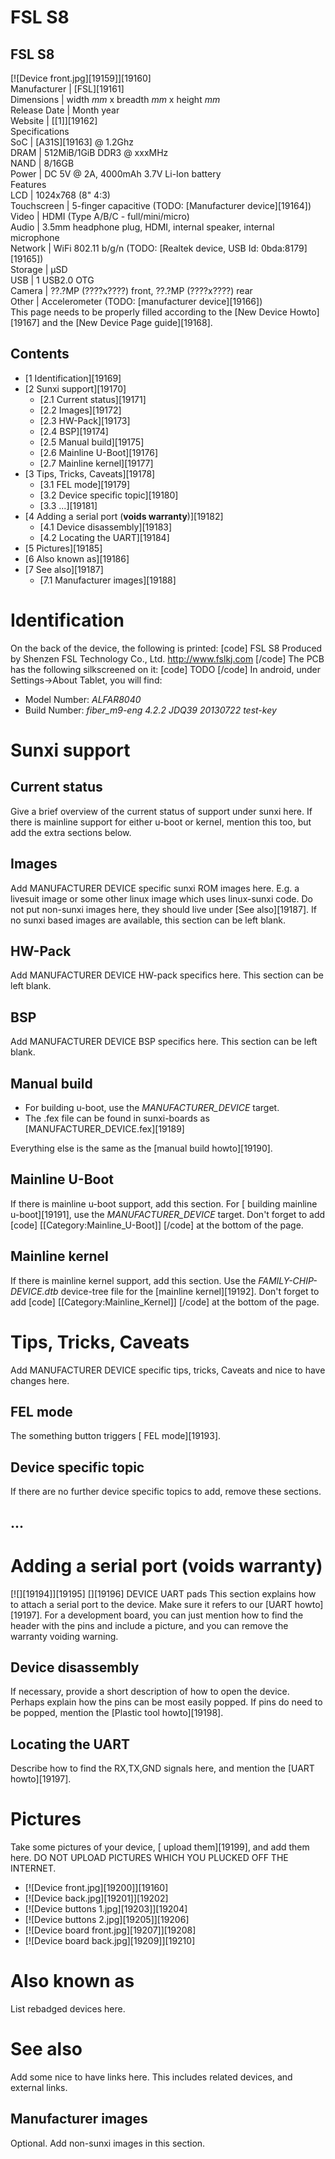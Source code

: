 # FSL S8
FSL S8  
---  
[![Device front.jpg][19159]][19160]  
Manufacturer |  [FSL][19161]  
Dimensions |  width _mm_ x breadth _mm_ x height _mm_  
Release Date |  Month year  
Website |  [[1]][19162]  
Specifications   
SoC |  [A31S][19163] @ 1.2Ghz   
DRAM |  512MiB/1GiB DDR3 @ xxxMHz   
NAND |  8/16GB   
Power |  DC 5V @ 2A, 4000mAh 3.7V Li-Ion battery   
Features   
LCD |  1024x768 (8" 4:3)   
Touchscreen |  5-finger capacitive (TODO: [Manufacturer device][19164])   
Video |  HDMI (Type A/B/C - full/mini/micro)   
Audio |  3.5mm headphone plug, HDMI, internal speaker, internal microphone   
Network |  WiFi 802.11 b/g/n (TODO: [Realtek device, USB Id: 0bda:8179][19165])   
Storage |  µSD   
USB |  1 USB2.0 OTG   
Camera |  ??.?MP (????x????) front, ??.?MP (????x????) rear   
Other |  Accelerometer (TODO: [manufacturer device][19166])   
This page needs to be properly filled according to the [New Device Howto][19167] and the [New Device Page guide][19168].
## Contents
  * [1 Identification][19169]
  * [2 Sunxi support][19170]
    * [2.1 Current status][19171]
    * [2.2 Images][19172]
    * [2.3 HW-Pack][19173]
    * [2.4 BSP][19174]
    * [2.5 Manual build][19175]
    * [2.6 Mainline U-Boot][19176]
    * [2.7 Mainline kernel][19177]
  * [3 Tips, Tricks, Caveats][19178]
    * [3.1 FEL mode][19179]
    * [3.2 Device specific topic][19180]
    * [3.3 ...][19181]
  * [4 Adding a serial port (**voids warranty**)][19182]
    * [4.1 Device disassembly][19183]
    * [4.2 Locating the UART][19184]
  * [5 Pictures][19185]
  * [6 Also known as][19186]
  * [7 See also][19187]
    * [7.1 Manufacturer images][19188]

# Identification
On the back of the device, the following is printed: 
[code] 
    FSL S8
    Produced by Shenzen FSL Technology Co., Ltd.
    http://www.fslkj.com
[/code]
The PCB has the following silkscreened on it: 
[code] 
    TODO
[/code]
In android, under Settings->About Tablet, you will find: 
  * Model Number: _ALFAR8040_
  * Build Number: _fiber_m9-eng 4.2.2 JDQ39 20130722 test-key_

# Sunxi support
## Current status
Give a brief overview of the current status of support under sunxi here. If there is mainline support for either u-boot or kernel, mention this too, but add the extra sections below.
## Images
Add MANUFACTURER DEVICE specific sunxi ROM images here. E.g. a livesuit image or some other linux image which uses linux-sunxi code. Do not put non-sunxi images here, they should live under [See also][19187]. If no sunxi based images are available, this section can be left blank.
## HW-Pack
Add MANUFACTURER DEVICE HW-pack specifics here. This section can be left blank.
## BSP
Add MANUFACTURER DEVICE BSP specifics here. This section can be left blank.
## Manual build
  * For building u-boot, use the _MANUFACTURER_DEVICE_ target.
  * The .fex file can be found in sunxi-boards as [MANUFACTURER_DEVICE.fex][19189]

Everything else is the same as the [manual build howto][19190]. 
## Mainline U-Boot
If there is mainline u-boot support, add this section.
For [ building mainline u-boot][19191], use the _MANUFACTURER_DEVICE_ target. 
Don't forget to add 
[code]
    [[Category:Mainline_U-Boot]]
[/code]
at the bottom of the page.
## Mainline kernel
If there is mainline kernel support, add this section.
Use the _FAMILY-CHIP-DEVICE.dtb_ device-tree file for the [mainline kernel][19192]. 
Don't forget to add 
[code]
    [[Category:Mainline_Kernel]]
[/code]
at the bottom of the page.
# Tips, Tricks, Caveats
Add MANUFACTURER DEVICE specific tips, tricks, Caveats and nice to have changes here.
## FEL mode
The something button triggers [ FEL mode][19193]. 
## Device specific topic
If there are no further device specific topics to add, remove these sections.
## ...
# Adding a serial port (**voids warranty**)
[![][19194]][19195]
[][19196]
DEVICE UART pads
This section explains how to attach a serial port to the device. Make sure it refers to our [UART howto][19197]. For a development board, you can just mention how to find the header with the pins and include a picture, and you can remove the warranty voiding warning.
## Device disassembly
If necessary, provide a short description of how to open the device. Perhaps explain how the pins can be most easily popped. If pins do need to be popped, mention the [Plastic tool howto][19198].
## Locating the UART
Describe how to find the RX,TX,GND signals here, and mention the [UART howto][19197].
# Pictures
Take some pictures of your device, [ upload them][19199], and add them here. DO NOT UPLOAD PICTURES WHICH YOU PLUCKED OFF THE INTERNET.
  * [![Device front.jpg][19200]][19160]
  * [![Device back.jpg][19201]][19202]
  * [![Device buttons 1.jpg][19203]][19204]
  * [![Device buttons 2.jpg][19205]][19206]
  * [![Device board front.jpg][19207]][19208]
  * [![Device board back.jpg][19209]][19210]

# Also known as
List rebadged devices here.
# See also
Add some nice to have links here. This includes related devices, and external links.
## Manufacturer images
Optional. Add non-sunxi images in this section.
